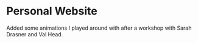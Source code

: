 # Personal Website

Added some animations I played around with after a workshop with Sarah Drasner and Val Head.
